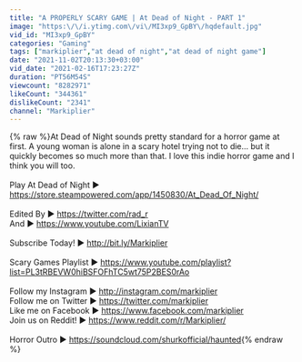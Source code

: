 ```yaml
---
title: "A PROPERLY SCARY GAME | At Dead of Night - PART 1"
image: "https:\/\/i.ytimg.com\/vi\/MI3xp9_GpBY\/hqdefault.jpg"
vid_id: "MI3xp9_GpBY"
categories: "Gaming"
tags: ["markiplier","at dead of night","at dead of night game"]
date: "2021-11-02T20:13:30+03:00"
vid_date: "2021-02-16T17:23:27Z"
duration: "PT56M54S"
viewcount: "8282971"
likeCount: "344361"
dislikeCount: "2341"
channel: "Markiplier"
---
```

{% raw %}At Dead of Night sounds pretty standard for a horror game at first. A young woman is alone in a scary hotel trying not to die... but it quickly becomes so much more than that. I love this indie horror game and I think you will too.<br /><br />Play At Dead of Night ► <a rel="nofollow" target="blank" href="https://store.steampowered.com/app/1450830/At_Dead_Of_Night/">https://store.steampowered.com/app/1450830/At_Dead_Of_Night/</a><br /><br />Edited By ► <a rel="nofollow" target="blank" href="https://twitter.com/rad_r">https://twitter.com/rad_r</a><br />And ► <a rel="nofollow" target="blank" href="https://www.youtube.com/LixianTV">https://www.youtube.com/LixianTV</a><br /><br />Subscribe Today! ► <a rel="nofollow" target="blank" href="http://bit.ly/Markiplier">http://bit.ly/Markiplier</a><br /><br />Scary Games Playlist ► <a rel="nofollow" target="blank" href="https://www.youtube.com/playlist?list=PL3tRBEVW0hiBSFOFhTC5wt75P2BES0rAo">https://www.youtube.com/playlist?list=PL3tRBEVW0hiBSFOFhTC5wt75P2BES0rAo</a><br /><br />Follow my Instagram ► <a rel="nofollow" target="blank" href="http://instagram.com/markiplier">http://instagram.com/markiplier</a><br />Follow me on Twitter ► <a rel="nofollow" target="blank" href="https://twitter.com/markiplier">https://twitter.com/markiplier</a><br />Like me on Facebook ► <a rel="nofollow" target="blank" href="https://www.facebook.com/markiplier">https://www.facebook.com/markiplier</a><br />Join us on Reddit! ► <a rel="nofollow" target="blank" href="https://www.reddit.com/r/Markiplier/">https://www.reddit.com/r/Markiplier/</a><br /><br />Horror Outro ► <a rel="nofollow" target="blank" href="https://soundcloud.com/shurkofficial/haunted">https://soundcloud.com/shurkofficial/haunted</a>{% endraw %}
